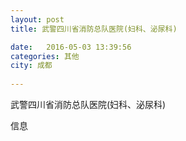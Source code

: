 ```yaml
--- 
layout: post 
title: 武警四川省消防总队医院(妇科、泌尿科)

date:   2016-05-03 13:39:56 
categories: 其他  
city: 成都
  
--- 
```

   
武警四川省消防总队医院(妇科、泌尿科)

信息

